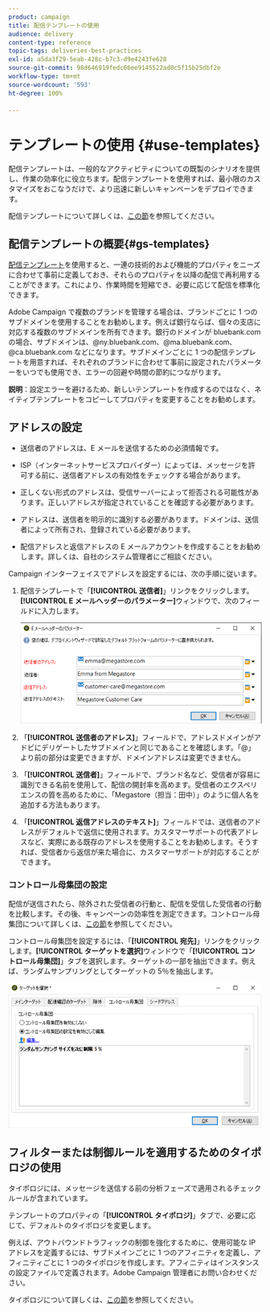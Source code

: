 ```yaml
---
product: campaign
title: 配信テンプレートの使用
audience: delivery
content-type: reference
topic-tags: deliveries-best-practices
exl-id: a5da3f29-5eab-428c-b7c3-d9e4243fe628
source-git-commit: 98d646919fedc66ee9145522ad0c5f15b25dbf2e
workflow-type: tm+mt
source-wordcount: '593'
ht-degree: 100%

---
```


# テンプレートの使用 {#use-templates}

配信テンプレートは、一般的なアクティビティについての既製のシナリオを提供し、作業の効率化に役立ちます。配信テンプレートを使用すれば、最小限のカスタマイズをおこなうだけで、より迅速に新しいキャンペーンをデプロイできます。

配信テンプレートについて詳しくは、[この節](../../delivery/using/creating-a-delivery-template.md)を参照してください。

## 配信テンプレートの概要{#gs-templates}

[配信テンプレート](../../delivery/using/creating-a-delivery-template.md)を使用すると、一連の技術的および機能的プロパティをニーズに合わせて事前に定義しておき、それらのプロパティを以降の配信で再利用することができます。これにより、作業時間を短縮でき、必要に応じて配信を標準化できます。

Adobe Campaign で複数のブランドを管理する場合は、ブランドごとに 1 つのサブドメインを使用することをお勧めします。例えば銀行ならば、個々の支店に対応する複数のサブドメインを所有できます。銀行のドメインが bluebank.com の場合、サブドメインは、@ny.bluebank.com、@ma.bluebank.com、@ca.bluebank.com などになります。サブドメインごとに 1 つの配信テンプレートを用意すれば、それぞれのブランドに合わせて事前に設定されたパラメーターをいつでも使用でき、エラーの回避や時間の節約につながります。

**説明**：設定エラーを避けるため、新しいテンプレートを作成するのではなく、ネイティブテンプレートをコピーしてプロパティを変更することをお勧めします。

## アドレスの設定

* 送信者のアドレスは、E メールを送信するための必須情報です。

* ISP（インターネットサービスプロバイダー）によっては、メッセージを許可する前に、送信者アドレスの有効性をチェックする場合があります。

* 正しくない形式のアドレスは、受信サーバーによって拒否される可能性があります。正しいアドレスが指定されていることを確認する必要があります。

* アドレスは、送信者を明示的に識別する必要があります。ドメインは、送信者によって所有され、登録されている必要があります。

* 配信アドレスと返信アドレスの E メールアカウントを作成することをお勧めします。詳しくは、自社のシステム管理者にご相談ください。

Campaign インターフェイスでアドレスを設定するには、次の手順に従います。

1. [](../../delivery/using/creating-a-delivery-template.md)配信テンプレートで「**[!UICONTROL 送信者]**」リンクをクリックします。**[!UICONTROL E メールヘッダーのパラメーター]**&#x200B;ウィンドウで、次のフィールドに入力します。

   ![](assets/d_best_practices_email_header.png)

1. 「**[!UICONTROL 送信者のアドレス]**」フィールドで、アドレスドメインがアドビにデリゲートしたサブドメインと同じであることを確認します。「@」より前の部分は変更できますが、ドメインアドレスは変更できません。

1. 「**[!UICONTROL 送信者]**」フィールドで、ブランド名など、受信者が容易に識別できる名前を使用して、配信の開封率を高めます。受信者のエクスペリエンスの質を高めるために、「Megastore（担当：田中）」のように個人名を追加する方法もあります。

1. 「**[!UICONTROL 返信アドレスのテキスト]**」フィールドでは、送信者のアドレスがデフォルトで返信に使用されます。カスタマーサポートの代表アドレスなど、実際にある既存のアドレスを使用することをお勧めします。そうすれば、受信者から返信が来た場合に、カスタマーサポートが対応することができます。

### コントロール母集団の設定

配信が送信されたら、除外された受信者の行動と、配信を受信した受信者の行動を比較します。その後、キャンペーンの効率性を測定できます。コントロール母集団について詳しくは、[この節](../../campaign/using/marketing-campaign-deliveries.md#defining-a-control-group)を参照してください。

コントロール母集団を設定するには、「**[!UICONTROL 宛先]**」リンクをクリックします。**[!UICONTROL ターゲットを選択]**&#x200B;ウィンドウで「**[!UICONTROL コントロール母集団]**」タブを選択します。ターゲットの一部を抽出できます。例えば、ランダムサンプリングとしてターゲットの 5％を抽出します。

![](assets/d_best_practices_control_group.png)

## フィルターまたは制御ルールを適用するためのタイポロジの使用

タイポロジには、メッセージを送信する前の分析フェーズで適用されるチェックルールが含まれています。

テンプレートのプロパティの「**[!UICONTROL タイポロジ]**」タブで、必要に応じて、デフォルトのタイポロジを変更します。

例えば、アウトバウンドトラフィックの制御を強化するために、使用可能な IP アドレスを定義するには、サブドメインごとに 1 つのアフィニティを定義し、アフィニティごとに 1 つのタイポロジを作成します。アフィニティはインスタンスの設定ファイルで定義されます。Adobe Campaign 管理者にお問い合わせください。

タイポロジについて詳しくは、[この節](../../campaign/using/about-campaign-typologies.md)を参照してください。
